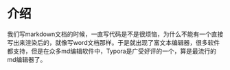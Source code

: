 # 介绍

我们写markdown文档的时候，一直写代码是不是很烦恼，为什么不能有一个直接写出来渲染后的，就像写word文档那样。于是就出现了富文本编辑器，很多软件都支持，但是在众多md编辑软件中，Typora是广受好评的一个，算是最流行的md编辑器了。
